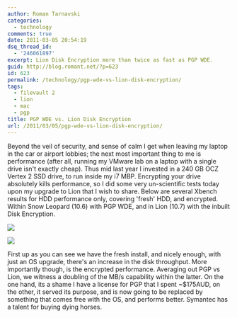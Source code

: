 ```yaml
---
author: Roman Tarnavski
categories:
  - technology
comments: true
date: 2011-03-05 20:54:19
dsq_thread_id:
  - '246061897'
excerpt: Lion Disk Encryption more than twice as fast as PGP WDE.
guid: http://blog.romant.net/?p=623
id: 623
permalink: /technology/pgp-wde-vs-lion-disk-encryption/
tags:
  - filevault 2
  - lion
  - mac
  - pgp
title: PGP WDE vs. Lion Disk Encryption
url: /2011/03/05/pgp-wde-vs-lion-disk-encryption/
---
```


Beyond the veil of security, and sense of calm I get when leaving my laptop in the car or airport lobbies; the next most important thing to me is performance (after all, running my VMware lab on a laptop with a single drive isn't exactly cheap). Thus mid last year I invested in a 240 GB OCZ Vertex 2 SSD drive, to run inside my i7 MBP. Encrypting your drive absolutely kills performance, so I did some very un-scientific tests today upon my upgrade to Lion that I wish to share. Below are several Xbench results for HDD performance only, covering 'fresh' HDD, and encrypted. Within Snow Leopard (10.6) with PGP WDE, and in Lion (10.7) with the inbuilt Disk Encryption.  

![](/images/2011/03/p_fresh.png)

![](/images/2011/03/p_enc.png)

First up as you can see we have the fresh install, and nicely enough, with just an OS upgrade, there's an increase in the disk throughput. More importantly though, is the encrypted performance. Averaging out PGP vs Lion, we witness a doubling of the MB/s capability within the latter. On the one hand, its a shame I have a license for PGP that I spent ~$175AUD, on the other, it served its purpose, and is now going to be replaced by something that comes free with the OS, and performs better. Symantec has a talent for buying dying horses.